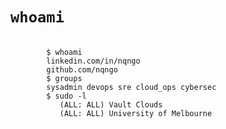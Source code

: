 
<h1><code>whoami</code></h1>

<pre>
    <code class="language-bash" data-line-numbers="2-3|5|7-8" data-trim>
        $ whoami
        linkedin.com/in/nqngo
        github.com/nqngo
        $ groups
        sysadmin devops sre cloud_ops cybersec
        $ sudo -l
           (ALL: ALL) Vault Clouds
           (ALL: ALL) University of Melbourne
    </code>
</pre>